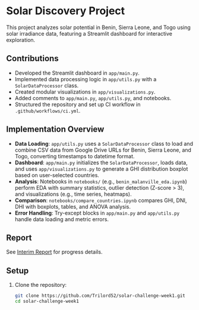# Solar Discovery Project

This project analyzes solar potential in Benin, Sierra Leone, and Togo using solar irradiance data, featuring a Streamlit dashboard for interactive exploration.

## Contributions
- Developed the Streamlit dashboard in `app/main.py`.
- Implemented data processing logic in `app/utils.py` with a `SolarDataProcessor` class.
- Created modular visualizations in `app/visualizations.py`.
- Added comments to `app/main.py`, `app/utils.py`, and notebooks.
- Structured the repository and set up CI workflow in `.github/workflows/ci.yml`.

## Implementation Overview
- **Data Loading**: `app/utils.py` uses a `SolarDataProcessor` class to load and combine CSV data from Google Drive URLs for Benin, Sierra Leone, and Togo, converting timestamps to datetime format.
- **Dashboard**: `app/main.py` initializes the `SolarDataProcessor`, loads data, and uses `app/visualizations.py` to generate a GHI distribution boxplot based on user-selected countries.
- **Analysis**: Notebooks in `notebooks/` (e.g., `benin_malanville_eda.ipynb`) perform EDA with summary statistics, outlier detection (Z-score > 3), and visualizations (e.g., time series, heatmaps).
- **Comparison**: `notebooks/compare_countries.ipynb` compares GHI, DNI, DHI with boxplots, tables, and ANOVA analysis.
- **Error Handling**: Try-except blocks in `app/main.py` and `app/utils.py` handle data loading and metric errors.
## Report
See [Interim Report](interim_report.md) for progress details.

## Setup
1. Clone the repository:
   ```bash
   git clone https://github.com/Trilord52/solar-challenge-week1.git
   cd solar-challenge-week1